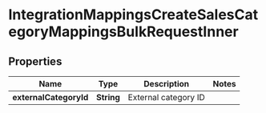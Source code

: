 

# IntegrationMappingsCreateSalesCategoryMappingsBulkRequestInner


## Properties

| Name | Type | Description | Notes |
|------------ | ------------- | ------------- | -------------|
|**externalCategoryId** | **String** | External category ID |  |



